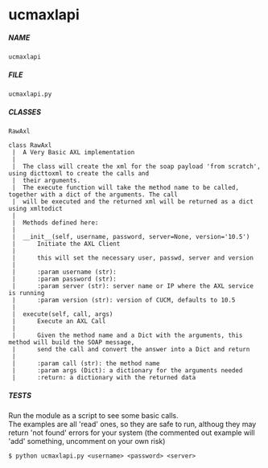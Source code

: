 # ucmaxlapi

##### NAME
    ucmaxlapi
##### FILE
    ucmaxlapi.py
##### CLASSES
    RawAxl
    
    class RawAxl
     |  A Very Basic AXL implementation
     |  
     |  The class will create the xml for the soap payload 'from scratch', using dicttoxml to create the calls and
     |  their arguments.
     |  The execute function will take the method name to be called, together with a dict of the arguments. The call
     |  will be executed and the returned xml will be returned as a dict using xmltodict
     |  
     |  Methods defined here:
     |  
     |  __init__(self, username, password, server=None, version='10.5')
     |      Initiate the AXL Client
     |      
     |      this will set the necessary user, passwd, server and version
     |      
     |      :param username (str):
     |      :param password (str):
     |      :param server (str): server name or IP where the AXL service is running
     |      :param version (str): version of CUCM, defaults to 10.5
     |  
     |  execute(self, call, args)
     |      Execute an AXL Call
     |      
     |      Given the method name and a Dict with the arguments, this method will build the SOAP message,
     |      send the call and convert the answer into a Dict and return
     |      
     |      :param call (str): the method name
     |      :param args (Dict): a dictionary for the arguments needed
     |      :return: a dictionary with the returned data

##### TESTS
Run the module as a script to see some basic calls.   
The examples are all 'read' ones, so they are safe to run, althoug they may return 'not found' errors 
for your system (the commented out example will 'add' something, uncomment on your own risk)

`$ python ucmaxlapi.py <username> <password> <server>`

